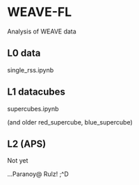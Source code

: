 # WEAVE-FL

Analysis of WEAVE data

## L0 data

single_rss.ipynb

## L1 datacubes


supercubes.ipynb

(and older red_supercube, blue_supercube)

## L2 (APS)

Not yet

...Paranoy@ Rulz! ;^D

